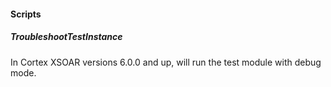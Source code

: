 
#### Scripts
##### TroubleshootTestInstance
In Cortex XSOAR versions 6.0.0 and up, will run the test module with debug mode.

